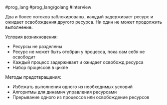 #prog_lang #prog_lang/golang #interview 

Два и более потоков заблокированы, каждый задерживает ресурс и ожидает освобождения другого ресурса. Ни один не может продолжить выполнение.

Условия возникновения:
- Ресурсы не разделены
- Ресурс не может быть отобран у процесса, пока сам себя не освободит
- Каждый процесс задерживает и ожидает освобожд ресурса
- Набор процессов в цикле

Методы предотвращения:
- Избежать выполнения одного из необходимых условий
- Алгоритмы для динамич управления ресурсами
- Прерывание одного из процессов или освобождение ресурсов